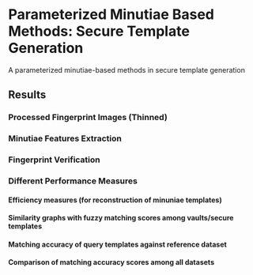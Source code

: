 # Parameterized Minutiae Based Methods: Secure Template Generation
A parameterized minutiae-based methods in secure template generation

## Results
### Processed Fingerprint Images (Thinned)
### Minutiae Features Extraction
### Fingerprint Verification
### Different Performance Measures
#### Efficiency measures (for reconstruction of minuniae templates)
#### Similarity graphs with fuzzy matching scores among vaults/secure templates
#### Matching accuracy of query templates against reference dataset
#### Comparison of matching accuracy scores among all datasets

